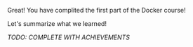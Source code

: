Great! You have complited the first part of the Docker course!

Let's summarize what we learned!

*TODO: COMPLETE WITH ACHIEVEMENTS*